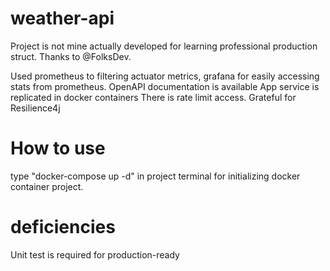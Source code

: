 # weather-api
Project is not mine actually developed for learning professional production struct. Thanks to @FolksDev.

Used prometheus to filtering actuator metrics, grafana for easily accessing stats from prometheus.
OpenAPI documentation is available
App service is replicated in docker containers
There is rate limit access. Grateful for Resilience4j

# How to use
type "docker-compose up -d" in project terminal for initializing docker container project. 

# deficiencies
Unit test is required for production-ready
